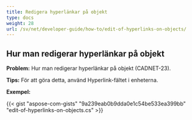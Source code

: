 ```yaml
---
title: Redigera hyperlänkar på objekt
type: docs
weight: 28
url: /sv/net/developer-guide/how-to/edit-of-hyperlinks-on-objects/
---
```


## **Hur man redigerar hyperlänkar på objekt**

**Problem:** Hur man redigerar hyperlänkar på objekt (CADNET-23).

**Tips:** För att göra detta, använd Hyperlink-fältet i enheterna.

**Exempel:**

{{< gist "aspose-com-gists" "9a239eab0b9dda0e1c54be533ea399bb" "edit-of-hyperlinks-on-objects.cs" >}}
